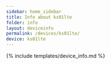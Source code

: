 ```yaml
---
sidebar: home_sidebar
title: Info about ks01lte
folder: info
layout: deviceinfo
permalink: /devices/ks01lte/
device: ks01lte
---
```

{% include templates/device_info.md %}
